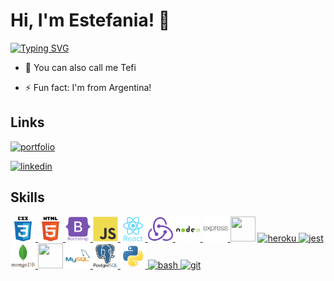 # Hi, I'm Estefania! 👋

<div align="left"><a href="https://git.io/typing-svg"><img src="https://readme-typing-svg.herokuapp.com?font=Fira+Code&pause=1000&width=435&lines=I'm+a+Full-Stack+Software+Developer" alt="Typing SVG" /></a></div>

- 💬 You can also call me Tefi

- ⚡ Fun fact: I'm from Argentina!

## Links
[![portfolio](https://img.shields.io/badge/my_portfolio-000?style=for-the-badge&logo=ko-fi&logoColor=white)](https://estefania-sosa-portfolio.netlify.app/)

[![linkedin](https://img.shields.io/badge/linkedin-0A66C2?style=for-the-badge&logo=linkedin&logoColor=white)](https://www.linkedin.com/in/estefania-sosa-oberlin/)

<link rel="stylesheet" href="https://cdn.jsdelivr.net/gh/devicons/devicon@{{ latestReleaseTagging }}/devicon.min.css">

## Skills
<p align="left">
	<a backgroundColor="lightgray" href="https://www.w3schools.com/css/" target="_blank"> 
		<img src="https://raw.githubusercontent.com/devicons/devicon/master/icons/css3/css3-original-wordmark.svg" alt="css3" width="40" height="40"/> 
	</a>
	<a href="https://www.w3.org/html/" target="_blank"> 
		<img src="https://raw.githubusercontent.com/devicons/devicon/master/icons/html5/html5-original-wordmark.svg" alt="html5" width="40" height="40"/> 
	</a> 
	<a href="https://getbootstrap.com" target="_blank"> 
		<img src="https://raw.githubusercontent.com/devicons/devicon/master/icons/bootstrap/bootstrap-plain-wordmark.svg" alt="bootstrap" width="40" height="40"/>
	<a href="https://developer.mozilla.org/en-US/docs/Web/JavaScript" target="_blank"> 
		<img src="https://raw.githubusercontent.com/devicons/devicon/master/icons/javascript/javascript-original.svg" alt="javascript" width="40" height="40"/>
	</a>
	<a href="https://reactjs.org/" target="_blank"> 
		<img src="https://raw.githubusercontent.com/devicons/devicon/master/icons/react/react-original-wordmark.svg" alt="react" width="40" height="40"/> 
	</a> 
	<a href="https://redux.js.org" target="_blank"> 
		<img src="https://raw.githubusercontent.com/devicons/devicon/master/icons/redux/redux-original.svg" alt="redux" width="40" height="40"/> 
	</a> 
	<a href="https://nodejs.org" target="_blank"> 
		<img src="https://raw.githubusercontent.com/devicons/devicon/master/icons/nodejs/nodejs-original-wordmark.svg" alt="nodejs" width="40" height="40"/> 
	</a> 
	<a href="https://expressjs.com" target="_blank"> 
		<img src="https://raw.githubusercontent.com/devicons/devicon/master/icons/express/express-original-wordmark.svg" alt="express" width="40" height="40"/> 
	</a> <img width="40" height="40" src="https://cdn.jsdelivr.net/gh/devicons/devicon/icons/sequelize/sequelize-original.svg" />
	<a href="https://heroku.com" target="_blank"> 
		<img src="https://www.vectorlogo.zone/logos/heroku/heroku-icon.svg" alt="heroku" width="40" height="40"/> 
	</a>
	<a href="https://jestjs.io" target="_blank"> 
		<img src="https://www.vectorlogo.zone/logos/jestjsio/jestjsio-icon.svg" alt="jest" width="40" height="40"/> 
	</a>
	<a href="https://www.mongodb.com/" target="_blank">
		<img src="https://raw.githubusercontent.com/devicons/devicon/master/icons/mongodb/mongodb-original-wordmark.svg" alt="mongodb" width="40" height="40"/> 
	</a><img width="40" height="40" src="https://cdn.jsdelivr.net/gh/devicons/devicon/icons/firebase/firebase-plain-wordmark.svg" /> 
	<a href="https://www.mysql.com/" target="_blank"> 
		<img src="https://raw.githubusercontent.com/devicons/devicon/master/icons/mysql/mysql-original-wordmark.svg" alt="mysql" width="40" height="40"/> 
	</a> 
	<a href="https://www.postgresql.org" target="_blank"> 
		<img src="https://raw.githubusercontent.com/devicons/devicon/master/icons/postgresql/postgresql-original-wordmark.svg" alt="postgresql" width="40" height="40"/> 
	</a> 
	<a href="https://www.python.org" target="_blank"> 
		<img src="https://raw.githubusercontent.com/devicons/devicon/master/icons/python/python-original.svg" alt="python" width="40" height="40"/> 
	</a> 
          	<a href="https://www.gnu.org/software/bash/" target="_blank"> 
		<img src="https://www.vectorlogo.zone/logos/gnu_bash/gnu_bash-icon.svg" alt="bash" width="40" height="40"/> 
	</a>
	<a href="https://git-scm.com/" target="_blank"> 
		<img src="https://www.vectorlogo.zone/logos/git-scm/git-scm-icon.svg" alt="git" width="40" height="40"/> 
	</a> 
</p>

<!--
<img width="40" height="40" src="https://cdn.jsdelivr.net/gh/devicons/devicon/icons/html5/html5-original-wordmark.svg" />  <img width="40" height="40" src="https://cdn.jsdelivr.net/gh/devicons/devicon/icons/css3/css3-original-wordmark.svg" />  <img width="40" height="40" src="https://cdn.jsdelivr.net/gh/devicons/devicon/icons/javascript/javascript-original.svg" />  <img width="40" height="40" src="https://cdn.jsdelivr.net/gh/devicons/devicon/icons/react/react-original-wordmark.svg" />  <img width="40" height="40" src="https://cdn.jsdelivr.net/gh/devicons/devicon/icons/sequelize/sequelize-original.svg" />  <img width="40" height="40" src="https://cdn.jsdelivr.net/gh/devicons/devicon/icons/postgresql/postgresql-original-wordmark.svg" />  <img width="40" height="40" src="https://cdn.jsdelivr.net/gh/devicons/devicon/icons/firebase/firebase-plain-wordmark.svg" />  <img width="40" height="40" src="https://cdn.jsdelivr.net/gh/devicons/devicon/icons/heroku/heroku-original.svg" />  <img width="40" height="40" src="https://cdn.jsdelivr.net/gh/devicons/devicon/icons/jest/jest-plain.svg" />  <img width="40" height="40" src="https://cdn.jsdelivr.net/gh/devicons/devicon/icons/redux/redux-original.svg" />  <img width="40" height="40" src="https://cdn.jsdelivr.net/gh/devicons/devicon/icons/mongodb/mongodb-original-wordmark.svg" />  <img width="40" height="40" src="https://cdn.jsdelivr.net/gh/devicons/devicon/icons/bootstrap/bootstrap-original.svg" />   <img width="40" height="40" src="https://cdn.jsdelivr.net/gh/devicons/devicon/icons/nodejs/nodejs-original-wordmark.svg" />   <img width="40" height="40" src="https://cdn.jsdelivr.net/gh/devicons/devicon/icons/git/git-plain-wordmark.svg" />   
          
          
<!--
**tefi-sosa/tefi-sosa** is a ✨ _special_ ✨ repository because its `README.md` (this file) appears on your GitHub profile.

Here are some ideas to get you started:

- 🔭 I’m currently working on ...
- 🌱 I’m currently learning ...
- 👯 I’m looking to collaborate on ...
- 🤔 I’m looking for help with ...
- 💬 Ask me about ...
- 📫 How to reach me: ...
- 😄 Pronouns: ...
- ⚡ Fun fact: ...
-->

